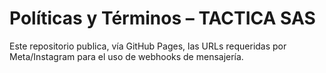 # Políticas y Términos – TACTICA SAS

Este repositorio publica, vía GitHub Pages, las URLs requeridas por Meta/Instagram para el uso de webhooks de mensajería.

